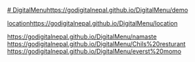 [# DigitalMenu](https://godigitalnepal.github.io/DigitalMenu/)https://godigitalnepal.github.io/DigitalMenu/demo

[location](https://godigitalnepal.github.io/DigitalMenu/demo)https://godigitalnepal.github.io/DigitalMenu/location

https://godigitalnepal.github.io/DigitalMenu/namaste
https://godigitalnepal.github.io/DigitalMenu/Chils%20resturant
https://godigitalnepal.github.io/DigitalMenu/everst%20momo

